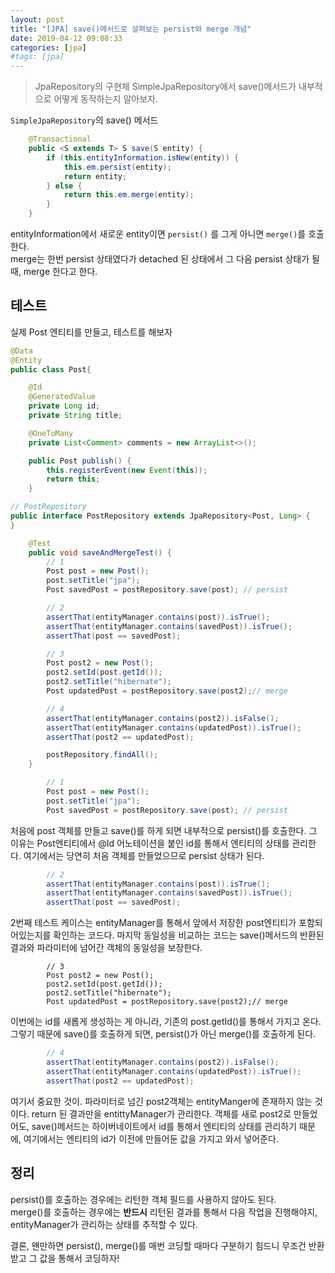```yaml
---
layout: post
title: "[JPA] save()메서드로 살펴보는 persist와 merge 개념"
date: 2019-04-12 09:08:33
categories: [jpa]
#tags: [jpa]
---
```


> JpaRepository의 구현체 SimpleJpaRepository에서 save()메서드가 내부적으로 어떻게 동작하는지 알아보자.
<!-- more -->

`SimpleJpaRepository`의 save() 메서드

```java
    @Transactional
    public <S extends T> S save(S entity) {
        if (this.entityInformation.isNew(entity)) {
            this.em.persist(entity);
            return entity;
        } else {
            return this.em.merge(entity);
        }
    }
```

entityInformation에서 새로운 entity이면 `persist()` 를 그게 아니면 `merge()`를 호출한다.  
merge는 한번 persist 상태였다가 detached 된 상태에서 그 다음 persist 상태가 될 때, merge 한다고 한다.

## 테스트

실제 Post 엔티티를 만들고, 테스트를 해보자

```java
@Data
@Entity
public class Post{

    @Id
    @GeneratedValue
    private Long id;
    private String title;

    @OneToMany
    private List<Comment> comments = new ArrayList<>();

    public Post publish() {
        this.registerEvent(new Event(this));
        return this;
    }
```

```java
// PostRepository
public interface PostRepository extends JpaRepository<Post, Long> {
}
```

```java
    @Test
    public void saveAndMergeTest() {
        // 1
        Post post = new Post();
        post.setTitle("jpa");
        Post savedPost = postRepository.save(post); // persist

        // 2
        assertThat(entityManager.contains(post)).isTrue();
        assertThat(entityManager.contains(savedPost)).isTrue();
        assertThat(post == savedPost);

        // 3
        Post post2 = new Post();
        post2.setId(post.getId());
        post2.setTitle("hibernate");
        Post updatedPost = postRepository.save(post2);// merge

        // 4
        assertThat(entityManager.contains(post2)).isFalse();
        assertThat(entityManager.contains(updatedPost)).isTrue();
        assertThat(post2 == updatedPost);

        postRepository.findAll();
    }
```

```java
        // 1
        Post post = new Post();
        post.setTitle("jpa");
        Post savedPost = postRepository.save(post); // persist
```

처음에 post 객체를 만들고 save()를 하게 되면 내부적으로 persist()를 호출한다. 그 이유는 Post엔티티에서 @Id 어노테이션을 붙인 id를 통해서 엔티티의 상태를 관리한다. 여기에서는 당연히 처음 객체를 만들었으므로 persist 상태가 된다.

```java
        // 2
        assertThat(entityManager.contains(post)).isTrue();
        assertThat(entityManager.contains(savedPost)).isTrue();
        assertThat(post == savedPost);
```

2번째 테스트 케이스는 entityManager를 통해서 앞에서 저장한 post엔티티가 포함되어있는지를 확인하는 코드다. 마지막 동일성을 비교하는 코드는 save()메서드의 반환된 결과와 파라미터에 넘어간 객체의 동일성을 보장한다.

```
        // 3
        Post post2 = new Post();
        post2.setId(post.getId());
        post2.setTitle("hibernate");
        Post updatedPost = postRepository.save(post2);// merge
```

이번에는 id를 새롭게 생성하는 게 아니라, 기존의 post.getId()를 통해서 가지고 온다. 그렇기 때문에 save()를 호출하게 되면, persist()가 아닌 merge()를 호출하게 된다.

```java
        // 4
        assertThat(entityManager.contains(post2)).isFalse();
        assertThat(entityManager.contains(updatedPost)).isTrue();
        assertThat(post2 == updatedPost);
```

여기서 중요한 것이. 파라미터로 넘긴 post2객체는 entityManger에 존재하지 않는 것이다. return 된 결과만을 entittyManager가 관리한다. 객체를 새로 post2로 만들었어도, save()메서드는 하이버네이트에서 id를 통해서 엔티티의 상태를 관리하기 때문에, 여기에서는 엔티티의 id가 이전에 만들어둔 값을 가지고 와서 넣어준다.

## 정리

persist()를 호출하는 경우에는 리턴한 객체 필드를 사용하지 않아도 된다.  
merge()를 호출하는 경우에는 **반드시** 리턴된 결과를 통해서 다음 작업을 진행해야지, entityManager가 관리하는 상태를 추적할 수 있다.

결론, 왠만하면 persist(), merge()를 매번 코딩할 때마다 구분하기 힘드니 무조건 반환받고 그 값을 통해서 코딩하자!
